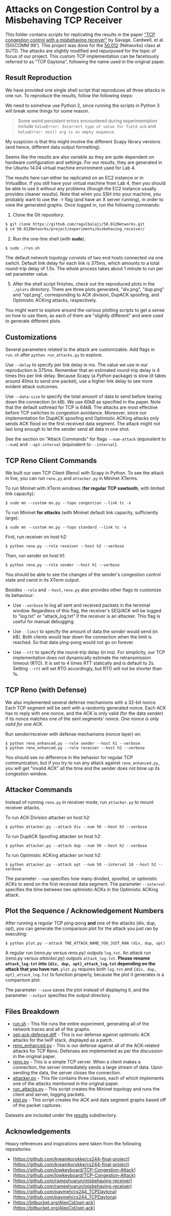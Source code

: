 # Attacks on Congestion Control by a Misbehaving TCP Receiver

This folder contains scripts for replicating the results in the paper ["TCP congestion control with a misbehaving receiver"](https://dl.acm.org/doi/10.1145/505696.505704) by Savage, Cardwell, et al. (SIGCOMM 99'). This project was done for the [50.012](https://istd.sutd.edu.sg/undergraduate/courses/50012-networks) (Networks) class at SUTD. The attacks are slightly modified and repurposed for the topic of focus of our project. This custom TCP implementation can be facetiously referred to as "TCP Daytona", following the name used in the original paper.

## Result Reproduction

We have provided one single shell script that reproduces all three attacks in one run. To reproduce the results, follow the following steps:

We need to somehow use Python 2, since running the scripts in Python 3 will break some things for some reason.

> Some weird persistent errors encountered during experimentation include `ValueError: Incorrect type of value for field ack` and `ValueError: min() arg is an empty sequence`.

My suspicion is that this might involve the different Scapy library versions (and hence, different data output formatting).

Seems like the results are also variable as they are quite dependent on hardware configuration and settings. For our results, they are generated in the Ubuntu 14.04 virtual machine environment used for Lab 4.

The results here can either be replicated on an EC2 instance or in VirtualBox. If you still have your virtual machine from Lab 4, then you should be able to use it without any problems (though the EC2 instance usually provides cleaner results). Note that when you SSH into your machine, you probably want to use the `-Y` flag (and have an X server running), in order to view the generated graphs. Once logged in, run the following commands:

1. Clone the Git repository:

```bash
$ git clone https://github.com/ragulbalaji/50.012Networks.git
$ cd 50.012Networks/project/experiments/misbehaving_receiver/
```

2. Run the one-line shell (with **sudo**).

```bash
$ sudo ./run.sh
```

The default network topology consists of two end hosts connected via one switch. Default link delay for each link is 375ms, which amounts to a total round-trip delay of 1.5s. The whole process takes about 1 minute to run per set parameter value.

5. After the shell script finishes, check out the reproduced plots in the `./plots` directory. There are three plots generated, "div.png", "dup.png" and "opt.png", corresponding to ACK division, DupACK spoofing, and Optimistic ACKing attacks, respectively.

You might want to explore around the various plotting scripts to get a sense on how to use them, as each of them are "slightly different" and were used to generate different plots.

## Customizations

Several parameters related to the attack are customizable. Add flags in `run.sh` after `python run_attacks.py` to explore.

Use `--delay` to specify per link delay in ms. The value we use in our reproduction is 375ms. Remember that an estimated round-trip delay is 4 times this per link delay. Because Scapy (a _Python_ package) is slow (it takes around 40ms to send one packet), use a higher link delay to see more evident attack outcomes.

Use `--data-size` to specify the total amount of data to send before tearing down the connection (in kB). We use 60kB as specified in the paper. Note that the default ssthread for TCP is 64kB. The attacks are most effective before TCP switches to congestion avoidance. Moreover, since our implementation for DupACK spoofing and Optimistic ACKing attacks only sends ACK flood on the first received data segment. The attack might not last long enough to let the sender send all data in one shot.

See the section on "Attack Commands" for flags `--num-attack` (equivalent to `--num`) and `--opt-interval` (equivalent to `--interval`).

## TCP Reno Client Commands

We built our own TCP Client (Reno) with Scapy in Python. To see the attack in live, you can run `reno.py` and `attacker.py` in Mininet XTerms.

To run Mininet with XTerm windows (**for regular TCP sawtooth**, with limited link capacity):

```
$ sudo mn --custom mn.py --topo congestion --link tc -x
```

To run Mininet **for attacks** (with Mininet default link capacity, sufficiently large):

```
$ sudo mn --custom mn.py --topo standard --link tc -x
```

First, run receiver on host h2:

```
$ python reno.py --role receiver --host h2 --verbose
```

Then, run sender on host h1:

```
$ python reno.py --role sender --host h1 --verbose
```

You should be able to see the changes of the sender's congestion control state and cwnd in its XTerm output.

Besides `--role` and `--host`, `reno.py` also provides other flags to customize its behaviour:

- Use `--verbose` to log all sent and received packets in the terminal window. Regardless of this flag, the receiver's SEQ/ACK will be logged to "log.txt" or "attack_log.txt" if the receiver is an attacker. This flag is useful for manual debugging.

- Use `--limit` to specify the amount of data the _sender_ would send (in kB). Both clients would tear down the connection when the limit is reached. So that data ping-pong would not go on forever.

- Use `--rtt` to specify the round-trip delay (in ms). For simplicity, our TCP implementation does not dynamically estimate the retransmission timeout (RTO). It is set to 4 times RTT statically and is default to 2s. Setting `--rtt` will set RTO accordingly, but RTO will not be shorter than 1s.

## TCP Reno (with Defense)

We also implemented several defense mechanisms with a 32-bit nonce. Each TCP segment will be sent with a randomly generated nonce. Each ACK has to reply with one nonce, and the ACK is only valid (for the data sender) if its nonce matches one of the sent segments' nonce. _One nonce is only valid for one ACK._

Run sender/receiver with defense mechanisms (nonce layer) on:

```
$ python reno_enhanced.py --role sender --host h1 --verbose
$ python reno_enhanced.py --role receiver --host h2 --verbose
```

You should see no difference in the behavior for regular TCP communication, but if you try to run any attack against `reno_enhanced.py`, you will get "invalid ACK" all the time and the sender does not blow up its congestion window.

## Attacker Commands

Instead of running `reno.py` in receiver mode, run `attacker.py` to mount receiver attacks.

To run ACK Division attacker on host h2:

```
$ python attacker.py --attack div --num 50 --host h2 --verbose
```

To run DupACK Spoofing attacker on host h2:

```
$ python attacker.py --attack dup --num 50 --host h2 --verbose
```

To run Optimistic ACKing attacker on host h2:

```
$ python attacker.py --attack opt --num 50 --interval 10 --host h2 --verbose
```

The parameter `--num` specifies how many divided, spoofed, or optimistic ACKs to send on the first received data segment. The parameter `--interval` specifies the time between two optimistic ACKs in the Optimistic ACKing attack.

## Plot the Sequence / Acknowledgement Numbers

After running a regular TCP ping-pong **and** one of the attacks (div, dup, opt), you can generate the comparison plot for the attack you just ran by executing:

```
$ python plot.py --attack THE_ATTACK_NAME_YOU_JUST_RAN (div, dup, opt)
```

A regular run (_reno.py_ versus _reno.py_) outputs `log.txt`.
An attack run (_reno.py_ versus _attacker.py_) outputs `attack_log.txt`.
**Please rename `attack_log.txt` into `{div, dup, opt}_attack_log.txt` depending on the attack that you have run.**
`plot.py` requires both `log.txt` and `{div, dup, opt}_attack_log.txt` to function properly, because the plot it generates is a comparison plot.

The parameter `--save` saves the plot instead of displaying it, and the parameter `--output` specifies the output directory.

## Files Breakdown

- [run.sh](./run.sh) - This file runs the entire experiment, generating all of the network traces and all of the graphs.
- [opt-ack-defense.diff](./opt-ack-defense.diff) - This is our defense against optimistic ACK attacks for the lwIP stack, displayed as a patch.
- [reno_enhanced.py](./reno_enhanced.py) - This is our defense against all of the ACK-related attacks for TCP Reno. Defenses are implemented as per the discussion in the original paper.
- [reno.py](./reno.py) - This is a simple TCP server. When a client makes a connection, the server immediately sends a large stream of data. Upon sending the data, the server closes the connection.
- [attacker.py](./attacker.py) - This file contains three classes, each of which implements one of the attacks mentioned in the original paper.
- [run_attacks.py](./run_attacks.py) - This script creates the Mininet topology and runs the client and server, logging packets.
- [plot.py](./plot.py) - This script creates the ACK and data segment graphs based off of the packet captures.

Datasets are included under the [results](./results) subdirectory.

## Acknowledgements

Heavy references and inspirations were taken from the following repositories:

- [https://github.com/kreamkorokke/cs244-final-project](https://github.com/kreamkorokke/cs244-final-project)
- [https://github.com/lowkeyboard/TCP-Congestion-Attack](https://github.com/lowkeyboard/TCP-Congestion-Attack)
- [https://github.com/rameshvarun/misbehaving-receiver](https://github.com/rameshvarun/misbehaving-receiver)
- [https://github.com/pavmeh/cs244_TCPDaytona](https://github.com/pavmeh/cs244_TCPDaytona)
- [https://bitbucket.org/AlexCid/opt-ack](https://bitbucket.org/AlexCid/opt-ack)
